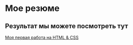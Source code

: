 # Мое резюме

## Результат мы можете посмотреть тут

[Моя первая работа на HTML & CSS](https://buludkhan37.github.io/resume/)
